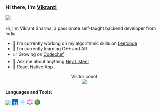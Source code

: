 ### Hi there, I'm [Vikrant!](https://kaafivikrant.me) 
<img src="https://media.giphy.com/media/eebmNnxxtSNiw/giphy.gif" width="100">

Hi, I'm Vikrant Sharma, a passionate self-taught backend developer from India.

- 🔭 I’m currently working on my algorithmic skills on [Leetcode](https://github.com/kaafivikrant/Leetcode_P)
- 🌱 I’m currently learning C++ and AR.
- 📈 Growing on [Codechef](https://www.codechef.com/users/iamvikrant1)
- 💬 Ask me about anything [Hey Listen!](https://github.com/kaafivikrant/kaafivikrant/issues)
- 👷 React Native App.

<p align="center"> 
  Visitor count<br>
  <img src="https://profile-counter.glitch.me/kaafivikran/count.svg" />
</p>

**Languages and Tools:**  

<code><img height="20" src="https://f0.pngfuel.com/png/46/626/c-logo-png-clip-art.png"></code>
<code><img height="20" src="https://raw.githubusercontent.com/github/explore/80688e429a7d4ef2fca1e82350fe8e3517d3494d/topics/typescript/typescript.png"></code>
<code><img height="20" src="https://raw.githubusercontent.com/github/explore/80688e429a7d4ef2fca1e82350fe8e3517d3494d/topics/react/react.png"></code>
<code><img height="20" src="https://raw.githubusercontent.com/github/explore/5c058a388828bb5fde0bcafd4bc867b5bb3f26f3/topics/graphql/graphql.png"></code>
<code><img height="20" src="https://raw.githubusercontent.com/github/explore/80688e429a7d4ef2fca1e82350fe8e3517d3494d/topics/nodejs/nodejs.png"></code> 
